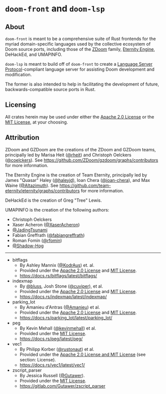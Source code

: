 # `doom-front` and `doom-lsp`

## About

`doom-front` is meant to be a comprehensive suite of Rust frontends for the myriad domain-specific languages used by the collective ecosystem of Doom source ports, including those of the [ZDoom](https://zdoom.org/index) family, [Eternity Engine](https://eternity.youfailit.net/wiki/Main_Page), DeHackEd, and UMAPINFO.

`doom-lsp` is meant to build off of `doom-front` to create a [Language Server Protocol](https://microsoft.github.io/language-server-protocol/)-compliant language server for assisting Doom development and modification.

The former is also intended to help in facilitating the development of future, backwards-compatible source ports in Rust.

## Licensing

All crates herein may be used under either the [Apache 2.0 License](./LICENSE-APACHE) or the [MIT License](./LICENSE-MIT), at your choosing.

## Attribution

ZDoom and GZDoom are the creations of the ZDoom and GZDoom teams, principally led by Marisa Heit ([@rheit](https://github.com/rheit)) and Christoph Oelckers ([@coelckers](https://github.com/coelckers)). See https://github.com/ZDoom/gzdoom/graphs/contributors for more information.

The Eternity Engine is the creation of Team Eternity, principally led by James "Quasar" Haley ([@haleyjd](https://github.com/haleyjd)), Ioan Chera ([@ioan-chera](https://github.com/ioan-chera)), and Max Waine ([@Altazimuth](https://github.com/Altazimuth)). See https://github.com/team-eternity/eternity/graphs/contributors for more information.

DeHackEd is the creation of Greg "Tree" Lewis.

UMAPINFO is the creation of the following authors:
- Christoph Oelckers
- Xaser Acheron ([@XaserAcheron](https://github.com/XaserAcheron))
- [@JadingTsunami](https://github.com/JadingTsunami)
- Fabian Greffrath ([@fabiangreffrath](https://github.com/fabiangreffrath))
- Roman Fomin ([@rfomin](https://github.com/rfomin))
- [@Shadow-Hog](https://github.com/Shadow-Hog)

---

- bitflags
	- By Ashley Mannix ([@KodrAus](https://github.com/KodrAus)) et. al.
	- Provided under the [Apache 2.0 License](https://github.com/bitflags/bitflags/blob/main/LICENSE-APACHE) and [MIT License](https://github.com/bitflags/bitflags/blob/main/LICENSE-MIT).
	- https://docs.rs/bitflags/latest/bitflags/
- indexmap
    - By [@bluss](https://github.com/bluss), Josh Stone ([@cuviper](https://github.com/cuviper)), et al.
    - Provided under the [Apache 2.0 License](https://github.com/bluss/indexmap/blob/master/LICENSE-APACHE) and [MIT License](https://github.com/bluss/indexmap/blob/master/LICENSE-MIT).
	- https://docs.rs/indexmap/latest/indexmap/
- parking_lot
	- By Amanieu d'Antras ([@Amanieu](https://github.com/Amanieu)) et al.
	- Provided under the [Apache 2.0 License](https://github.com/Amanieu/parking_lot/blob/master/LICENSE-APACHE) and [MIT License](https://github.com/Amanieu/parking_lot/blob/master/LICENSE-MIT).
	- https://docs.rs/parking_lot/latest/parking_lot/
- peg
    - By Kevin Mehall ([@kevinmehall](https://github.com/kevinmehall)) et al.
    - Provided under the [MIT License](https://github.com/kevinmehall/rust-peg/blob/master/LICENSE).
    - https://docs.rs/peg/latest/peg/
- vec1
	- By Philipp Korber ([@rustonaut](https://github.com/rustonaut)) et al.
	- Provided under the [Apache 2.0 License and MIT License](https://docs.rs/crate/vec1/latest) (see section: License).
	- https://docs.rs/vec1/latest/vec1/
- zscript_parser
	- By Jessica Russell ([@Gutawer](https://gitlab.com/Gutawer)).
	- Provided under the [MIT License](https://gitlab.com/Gutawer/zscript_parser/-/blob/master/LICENSE).
	- https://gitlab.com/Gutawer/zscript_parser
